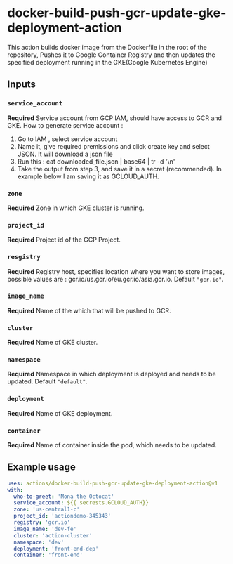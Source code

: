 # docker-build-push-gcr-update-gke-deployment-action

This action builds docker image from the Dockerfile in the root of the repository, Pushes it to Google Container Registry and then updates the specified deployment running in the GKE(Google Kubernetes Engine)

## Inputs

### `service_account`

**Required** Service account from GCP IAM, should have access to GCR and GKE. How to generate service account : 
1. Go to IAM , select service account
2. Name it, give required premissions and click create key and select JSON. It will download a json file
3. Run this : cat downloaded_file.json | base64 | tr -d '\n'
4. Take the output from step 3, and save it in a secret (recommended). In example below I am saving it as GCLOUD_AUTH. 

### `zone`

**Required** Zone in which GKE cluster is running.

### `project_id`

**Required** Project id of the GCP Project.

### `resgistry`

**Required** Registry host, specifies location where you want to store images, possible values are : gcr.io/us.gcr.io/eu.gcr.io/asia.gcr.io. Default `"gcr.io"`.

### `image_name`

**Required** Name of the which that will be pushed to GCR.

### `cluster`

**Required** Name of GKE cluster.

### `namespace`

**Required** Namespace in which deployment is deployed and needs to be updated. Default `"default"`.

### `deployment`

**Required** Name of GKE deployment.

### `container`

**Required** Name of container inside the pod, which needs to be updated.


## Example usage

```yaml
uses: actions/docker-build-push-gcr-update-gke-deployment-action@v1
with:
  who-to-greet: 'Mona the Octocat'
  service_account: ${{ secrests.GCLOUD_AUTH}} 
  zone: 'us-central1-c'
  project_id: 'actiondemo-345343'
  registry: 'gcr.io'
  image_name: 'dev-fe'
  cluster: 'action-cluster'
  namespace: 'dev'
  deployment: 'front-end-dep'
  container: 'front-end'
  ```